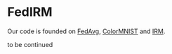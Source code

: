 # FedIRM
Our code is founded on [FedAvg](https://github.com/shaoxiongji/federated-learning.git), [ColorMNIST](https://github.com/mkmenta/ColorMNIST.git) and [IRM](https://github.com/facebookresearch/InvariantRiskMinimization.git).

to be continued

